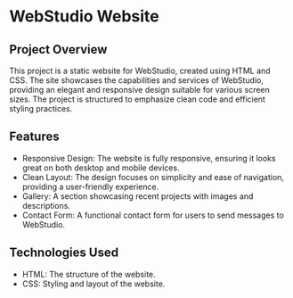 # WebStudio Website

## Project Overview

This project is a static website for WebStudio, created using HTML and CSS. The site showcases the capabilities and services of WebStudio, providing an elegant and responsive design suitable for various screen sizes. The project is structured to emphasize clean code and efficient styling practices.

## Features
- Responsive Design: The website is fully responsive, ensuring it looks great on both desktop and mobile devices.
- Clean Layout: The design focuses on simplicity and ease of navigation, providing a user-friendly experience.
- Gallery: A section showcasing recent projects with images and descriptions.
- Contact Form: A functional contact form for users to send messages to WebStudio.

## Technologies Used
- HTML: The structure of the website.
- CSS: Styling and layout of the website.
